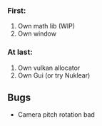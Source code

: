 ### First:
1. Own math lib (WIP)
2. Own window
### At last:
1. Own vulkan allocator
2. Own Gui (or try Nuklear)


## Bugs
- Camera pitch rotation bad
